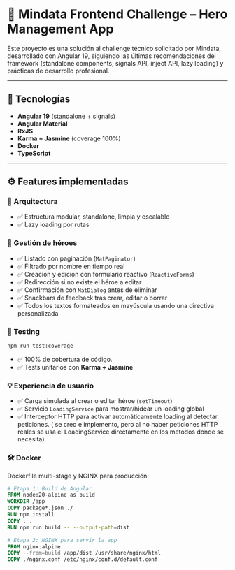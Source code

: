 # 🚀 Mindata Frontend Challenge – Hero Management App

Este proyecto es una solución al challenge técnico solicitado por Mindata, desarrollado con Angular 19, siguiendo las últimas recomendaciones del framework (standalone components, signals API, inject API, lazy loading) y prácticas de desarrollo profesional.

---

## 🧱 Tecnologías

- **Angular 19** (standalone + signals)
- **Angular Material**
- **RxJS**
- **Karma + Jasmine** (coverage 100%)
- **Docker**
- **TypeScript**

---

## ⚙️ Features implementadas

### 🧩 Arquitectura

- ✅ Estructura modular, standalone, limpia y escalable
- ✅ Lazy loading por rutas

### 🦸 Gestión de héroes

- ✅ Listado con paginación (`MatPaginator`)
- ✅ Filtrado por nombre en tiempo real
- ✅ Creación y edición con formulario reactivo (`ReactiveForms`)
- ✅ Redirección si no existe el héroe a editar
- ✅ Confirmación con `MatDialog` antes de eliminar
- ✅ Snackbars de feedback tras crear, editar o borrar
- ✅ Todos los textos formateados en mayúscula usando una directiva personalizada

### 🧪 Testing

```bash
npm run test:coverage
```
- ✅ 100% de cobertura de código.
- ✅ Tests unitarios con **Karma + Jasmine**

### 💡 Experiencia de usuario

- ✅ Carga simulada al crear o editar héroe (`setTimeout`)
- ✅ Servicio `LoadingService` para mostrar/hidear un loading global
- ✅ Interceptor HTTP para activar automáticamente loading al detectar peticiones. ( se creo e implemento, pero al no haber peticiones HTTP reales se usa el LoadingService directamente en los metodos donde se necesita).

### 🛠️ Docker

Dockerfile multi-stage y NGINX para producción:

```Dockerfile
# Etapa 1: Build de Angular
FROM node:20-alpine as build
WORKDIR /app
COPY package*.json ./
RUN npm install
COPY . .
RUN npm run build -- --output-path=dist

# Etapa 2: NGINX para servir la app
FROM nginx:alpine
COPY --from=build /app/dist /usr/share/nginx/html
COPY ./nginx.conf /etc/nginx/conf.d/default.conf
